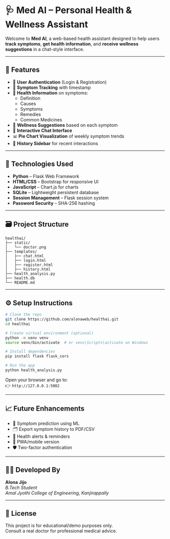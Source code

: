 # 🩺 Med AI – Personal Health & Wellness Assistant

Welcome to **Med AI**, a web-based health assistant designed to help users **track symptoms**, **get health information**, and **receive wellness suggestions** in a chat-style interface.

---

## 📌 Features

- 🔐 **User Authentication** (Login & Registration)
- 📝 **Symptom Tracking** with timestamp
- 📖 **Health Information** on symptoms:
  - Definition
  - Causes
  - Symptoms
  - Remedies
  - Common Medicines
- 🌿 **Wellness Suggestions** based on each symptom
- 💬 **Interactive Chat Interface**
- 📊 **Pie Chart Visualization** of weekly symptom trends
- 🧠 **History Sidebar** for recent interactions

---

## 🧰 Technologies Used

- **Python** – Flask Web Framework  
- **HTML/CSS** – Bootstrap for responsive UI  
- **JavaScript** – Chart.js for charts  
- **SQLite** – Lightweight persistent database  
- **Session Management** – Flask session system  
- **Password Security** – SHA-256 hashing

---

## 🗃️ Project Structure

```
healthai/
├── static/
│   └── doctor.png
├── templates/
│   ├── chat.html
│   ├── login.html
│   ├── register.html
│   ├── history.html
├── health_analysis.py
├── health.db
└── README.md
```

---

## ⚙️ Setup Instructions

```bash
# Clone the repo
git clone https://github.com/alonaweb/healthai.git
cd healthai

# Create virtual environment (optional)
python -m venv venv
source venv/bin/activate  # or venv\Scripts\activate on Windows

# Install dependencies
pip install flask flask_cors

# Run the app
python health_analysis.py
```

Open your browser and go to:  
👉 `http://127.0.0.1:5002`

---

## 📈 Future Enhancements

- 🧠 Symptom prediction using ML
- 🗂 Export symptom history to PDF/CSV
- 🔔 Health alerts & reminders
- 📱 PWA/mobile version
- 🛡️ Two-factor authentication

---

## 🧑‍💻 Developed By

**Alona Jijo**  
*B.Tech Student*  
*Amal Jyothi College of Engineering, Kanjirappally*

---

## 📄 License

This project is for educational/demo purposes only.  
Consult a real doctor for professional medical advice.
